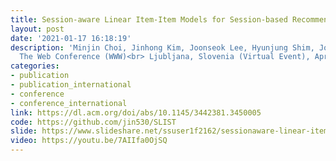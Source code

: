 ```yaml
---
title: Session-aware Linear Item-Item Models for Session-based Recommendation
layout: post
date: '2021-01-17 16:18:19'
description: 'Minjin Choi, Jinhong Kim, Joonseok Lee, Hyunjung Shim, Jongwuk Lee<br>30th
  The Web Conference (WWW)<br> Ljubljana, Slovenia (Virtual Event), April 19-23, 2021 (Acceptance Rate: 20.6%, 357/1736)'
categories:
- publication
- publication_international
- conference
- conference_international
link: https://dl.acm.org/doi/abs/10.1145/3442381.3450005
code: https://github.com/jin530/SLIST
slide: https://www.slideshare.net/ssuser1f2162/sessionaware-linear-itemitem-models-for-sessionbased-recommendation-www-2021
video: https://youtu.be/7AIIfa0OjSQ
---
```

